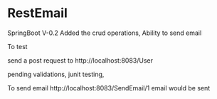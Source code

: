 # RestEmail
SpringBoot
V-0.2
Added the crud operations, Ability to send email

To test 

send a post request to http://localhost:8083/User

pending
validations,
junit testing,

To send email 
http://localhost:8083/SendEmail/1
email would be sent

